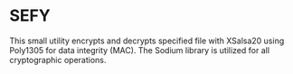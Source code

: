 # SEFY
This small utility encrypts and decrypts specified file with XSalsa20 using Poly1305 for data integrity (MAC).  The Sodium library is utilized for all cryptographic operations.
